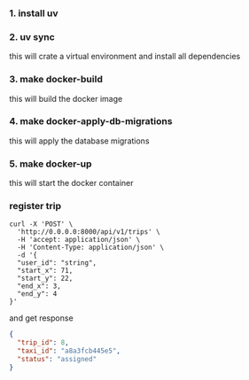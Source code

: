 ### 1. install uv

### 2. uv sync
this will crate a virtual environment and install all dependencies

### 3. make docker-build
this will build the docker image

### 4. make docker-apply-db-migrations
this will apply the database migrations

### 5. make docker-up
this will start the docker container

### register trip
```shell
curl -X 'POST' \
  'http://0.0.0.0:8000/api/v1/trips' \
  -H 'accept: application/json' \
  -H 'Content-Type: application/json' \
  -d '{
  "user_id": "string",
  "start_x": 71,
  "start_y": 22,
  "end_x": 3,
  "end_y": 4
}'
```
and get response
```json
{
  "trip_id": 8,
  "taxi_id": "a8a3fcb445e5",
  "status": "assigned"
}
```